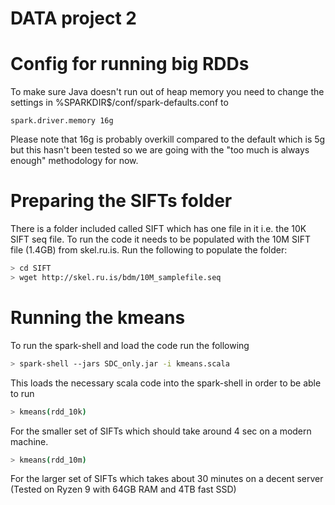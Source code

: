 # DATA project 2

# Config for running big RDDs

To make sure Java doesn't run out of heap memory you need to change the settings in %SPARKDIR$/conf/spark-defaults.conf to

```
spark.driver.memory	16g
```

Please note that 16g is probably overkill compared to the default which is 5g but this hasn't been tested so we are going with the "too much is always enough" methodology for now.

# Preparing the SIFTs folder

There is a folder included called SIFT which has one file in it i.e. the 10K SIFT seq file. To run the code it needs to be populated with the 10M SIFT file (1.4GB) from skel.ru.is. Run the following to populate the folder:

```bash
> cd SIFT
> wget http://skel.ru.is/bdm/10M_samplefile.seq
```

# Running the kmeans

To run the spark-shell and load the code run the following

```bash
> spark-shell --jars SDC_only.jar -i kmeans.scala
```

This loads the necessary scala code into the spark-shell in order to be able to run

```bash
> kmeans(rdd_10k)
```

For the smaller set of SIFTs which should take around 4 sec on a modern machine.

```bash
> kmeans(rdd_10m)
```

For the larger set of SIFTs which takes about 30 minutes on a decent server (Tested on Ryzen 9 with 64GB RAM and 4TB fast SSD)
